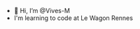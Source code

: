 - 👋 Hi, I’m @Vives-M
- I'm learning to code at Le Wagon Rennes 

<!---
Vives-M/Vives-M is a ✨ special ✨ repository because its `README.md` (this file) appears on your GitHub profile.
You can click the Preview link to take a look at your changes.
--->

